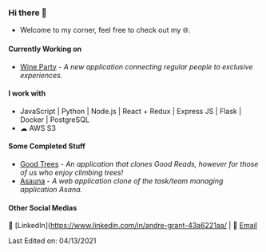 ### Hi there 👋
* Welcome to my corner, feel free to check out my 🌐.

#### Currently Working on
* [Wine Party](https://github.com/IamDgrant/wine-party) - *A new application connecting regular people to exclusive experiences.*

#### I work with
* JavaScript | Python | Node.js | React + Redux | Express JS | Flask | Docker | PostgreSQL
* ☁ AWS S3 


#### Some Completed Stuff
* [Good Trees](https://github.com/zduvall/GoodTrees) - *An application that clones Good Reads, however for those of us who enjoy climbing trees!*
* [Asauna](https://github.com/midigi/a_sauna) - *A web application clone of the task/team managing application Asana.*


#### Other Social Medias
 💼 [LinkedIn](https://www.linkedin.com/in/andre-grant-43a6221aa/ | 📧 [Email](mailto:IamDGrant@me.com)
 

Last Edited on: 04/13/2021
